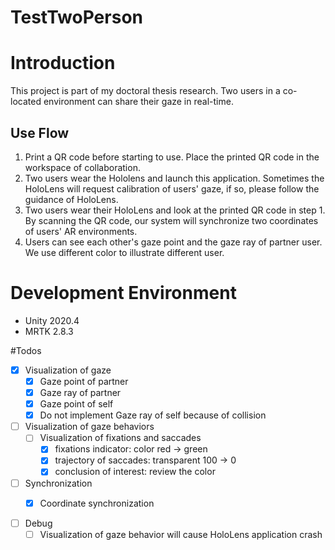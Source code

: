 # TestTwoPerson
# Introduction

This project is part of my doctoral thesis research. Two users in a co-located environment can share their gaze in real-time.

## Use Flow

1. Print a QR code before starting to use. Place the printed QR code in the workspace of collaboration.
2. Two users wear the Hololens and launch this application. Sometimes the HoloLens will request calibration of users' gaze, if so, please follow the guidance of HoloLens.
3. Two users wear their HoloLens and look at the printed QR code in step 1. By scanning the QR code, our system will synchronize two coordinates of users' AR environments.
4. Users can see each other's gaze point and the gaze ray of partner user. We use different color to illustrate different user.

# Development Environment 

- Unity 2020.4
- MRTK 2.8.3

#Todos

- [x]  Visualization of gaze
    - [x]  Gaze point of partner
    - [x]  Gaze ray of partner
    - [x]  Gaze point of self
    - [x]  Do not implement Gaze ray of self because of collision
- [ ]  Visualization of gaze behaviors
    - [ ]  Visualization of fixations and saccades
        - [x]  fixations indicator: color red → green
        - [x]  trajectory of saccades: transparent 100 → 0
        - [x]  conclusion of interest: review the color
- [ ]  Synchronization
    - [x]  Coordinate synchronization


- [ ]  Debug
    - [ ]  Visualization of gaze behavior will cause HoloLens application crash   
